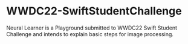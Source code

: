 # WWDC22-SwiftStudentChallenge

Neural Learner is a Playground submitted to WWDC22 Swift Student Challenge and intends to explain basic steps for image processing.
